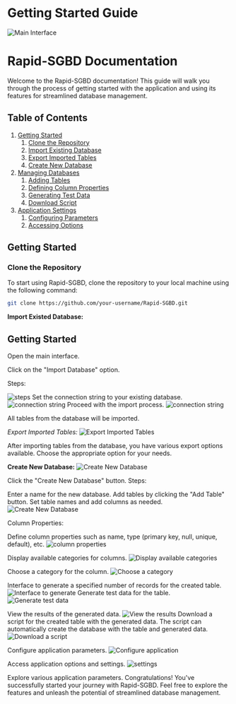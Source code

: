# Getting Started Guide
![Main Interface](./images/1.png)

   # Rapid-SGBD Documentation

Welcome to the Rapid-SGBD documentation! This guide will walk you through the process of getting started with the application and using its features for streamlined database management.

## Table of Contents

1. [Getting Started](#getting-started)
   1. [Clone the Repository](#clone-the-repository)
   2. [Import Existing Database](#import-existing-database)
   3. [Export Imported Tables](#export-imported-tables)
   4. [Create New Database](#create-new-database)
2. [Managing Databases](#managing-databases)
   1. [Adding Tables](#adding-tables)
   2. [Defining Column Properties](#defining-column-properties)
   3. [Generating Test Data](#generating-test-data)
   4. [Download Script](#download-script)
3. [Application Settings](#application-settings)
   1. [Configuring Parameters](#configuring-parameters)
   2. [Accessing Options](#accessing-options)

## Getting Started

### Clone the Repository
To start using Rapid-SGBD, clone the repository to your local machine using the following command:

```bash
git clone https://github.com/your-username/Rapid-SGBD.git
```


**Import Existed Database:**
## Getting Started

Open the main interface.

Click on the "Import Database" option.

Steps:

![steps](./images/2.png)
Set the connection string to your existing database.
![connection string](./images/3.png)
Proceed with the import process.
![connection string](./images/4.png)

All tables from the database will be imported.

*Export Imported Tables:*
![Export Imported Tables](./images/5.png)

After importing tables from the database, you have various export options available. Choose the appropriate option for your needs.

**Create New Database:**
![Create New Database](./images/6.png)

Click the "Create New Database" button.
Steps:

Enter a name for the new database.
Add tables by clicking the "Add Table" button.
Set table names and add columns as needed.
![Create New Database](./images/7.png)

Column Properties:

Define column properties such as name, type (primary key, null, unique, default), etc.
![column properties](./images/8.png)

Display available categories for columns.
![Display available categories](./images/9.png)

Choose a category for the column.
![Choose a category](./images/10.png)

Interface to generate a specified number of records for the created table.
![Interface to generate](./images/11.png)
Generate test data for the table.
![Generate test data](./images/12.png)

View the results of the generated data.
![View the results](./images/13.png)
Download a script for the created table with the generated data. The script can automatically create the database with the table and generated data.
![Download a script](./images/14.png)

Configure application parameters.
![Configure application](./images/15.png)

Access application options and settings.
![settings](./images/16.png)

Explore various application parameters.
Congratulations! You've successfully started your journey with Rapid-SGBD. Feel free to explore the features and unleash the potential of streamlined database management.
